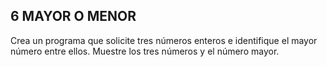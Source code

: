 ## 6 MAYOR O MENOR
Crea un programa que solicite tres números enteros e identifique el mayor número entre ellos. Muestre los tres
números y el número mayor.
